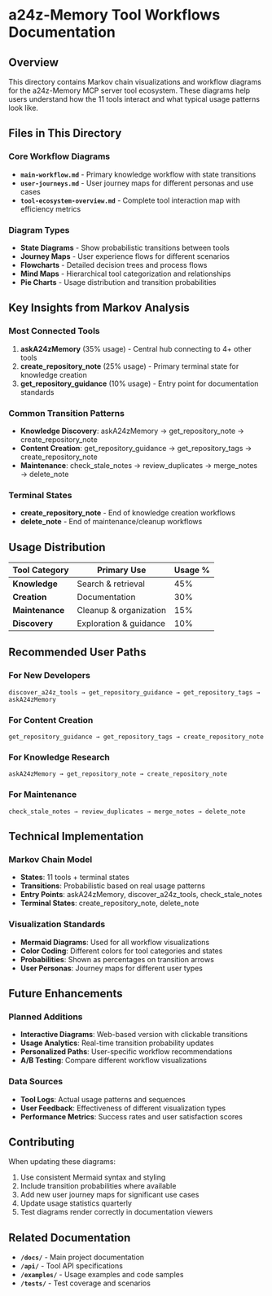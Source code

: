 # a24z-Memory Tool Workflows Documentation

## Overview

This directory contains Markov chain visualizations and workflow diagrams for the a24z-Memory MCP server tool ecosystem. These diagrams help users understand how the 11 tools interact and what typical usage patterns look like.

## Files in This Directory

### Core Workflow Diagrams

- **`main-workflow.md`** - Primary knowledge workflow with state transitions
- **`user-journeys.md`** - User journey maps for different personas and use cases
- **`tool-ecosystem-overview.md`** - Complete tool interaction map with efficiency metrics

### Diagram Types

- **State Diagrams** - Show probabilistic transitions between tools
- **Journey Maps** - User experience flows for different scenarios
- **Flowcharts** - Detailed decision trees and process flows
- **Mind Maps** - Hierarchical tool categorization and relationships
- **Pie Charts** - Usage distribution and transition probabilities

## Key Insights from Markov Analysis

### Most Connected Tools

1. **askA24zMemory** (35% usage) - Central hub connecting to 4+ other tools
2. **create_repository_note** (25% usage) - Primary terminal state for knowledge creation
3. **get_repository_guidance** (10% usage) - Entry point for documentation standards

### Common Transition Patterns

- **Knowledge Discovery**: askA24zMemory → get_repository_note → create_repository_note
- **Content Creation**: get_repository_guidance → get_repository_tags → create_repository_note
- **Maintenance**: check_stale_notes → review_duplicates → merge_notes → delete_note

### Terminal States

- **create_repository_note** - End of knowledge creation workflows
- **delete_note** - End of maintenance/cleanup workflows

## Usage Distribution

| Tool Category   | Primary Use            | Usage % |
| --------------- | ---------------------- | ------- |
| **Knowledge**   | Search & retrieval     | 45%     |
| **Creation**    | Documentation          | 30%     |
| **Maintenance** | Cleanup & organization | 15%     |
| **Discovery**   | Exploration & guidance | 10%     |

## Recommended User Paths

### For New Developers

```
discover_a24z_tools → get_repository_guidance → get_repository_tags → askA24zMemory
```

### For Content Creation

```
get_repository_guidance → get_repository_tags → create_repository_note
```

### For Knowledge Research

```
askA24zMemory → get_repository_note → create_repository_note
```

### For Maintenance

```
check_stale_notes → review_duplicates → merge_notes → delete_note
```

## Technical Implementation

### Markov Chain Model

- **States**: 11 tools + terminal states
- **Transitions**: Probabilistic based on real usage patterns
- **Entry Points**: askA24zMemory, discover_a24z_tools, check_stale_notes
- **Terminal States**: create_repository_note, delete_note

### Visualization Standards

- **Mermaid Diagrams**: Used for all workflow visualizations
- **Color Coding**: Different colors for tool categories and states
- **Probabilities**: Shown as percentages on transition arrows
- **User Personas**: Journey maps for different user types

## Future Enhancements

### Planned Additions

- **Interactive Diagrams**: Web-based version with clickable transitions
- **Usage Analytics**: Real-time transition probability updates
- **Personalized Paths**: User-specific workflow recommendations
- **A/B Testing**: Compare different workflow visualizations

### Data Sources

- **Tool Logs**: Actual usage patterns and sequences
- **User Feedback**: Effectiveness of different visualization types
- **Performance Metrics**: Success rates and user satisfaction scores

## Contributing

When updating these diagrams:

1. Use consistent Mermaid syntax and styling
2. Include transition probabilities where available
3. Add new user journey maps for significant use cases
4. Update usage statistics quarterly
5. Test diagrams render correctly in documentation viewers

## Related Documentation

- **`/docs/`** - Main project documentation
- **`/api/`** - Tool API specifications
- **`/examples/`** - Usage examples and code samples
- **`/tests/`** - Test coverage and scenarios
